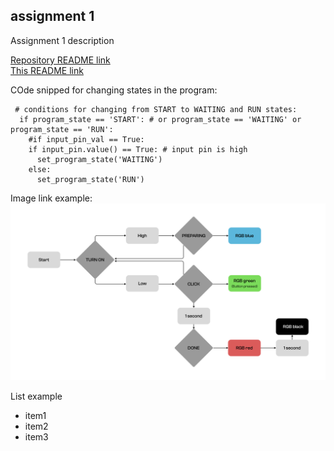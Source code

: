 ## assignment 1
Assignment 1 description

[Repository README link](../README.md)  
[This README link](README.md)  

COde snipped for changing states in the program:
```
 # conditions for changing from START to WAITING and RUN states:
  if program_state == 'START': # or program_state == 'WAITING' or program_state == 'RUN':
    #if input_pin_val == True:
    if input_pin.value() == True: # input pin is high
      set_program_state('WAITING')
    else:
      set_program_state('RUN')
```
Image link example:
![state diagram](Diagram_JaemoSeong_WEEK3.jpg)

List example  
* item1
* item2
* item3

